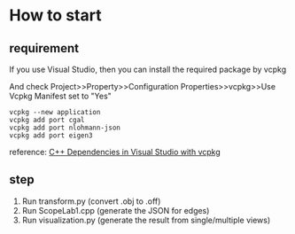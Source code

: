# How to start

## requirement
If you use Visual Studio, then you can install the required package by vcpkg

And check Project>>Property>>Configuration Properties>>vcpkg>>Use Vcpkg Manifest set to "Yes"

```
vcpkg --new application
vcpkg add port cgal
vcpkg add port nlohmann-json
vcpkg add port eigen3
```
reference: [C++ Dependencies in Visual Studio with vcpkg](https://youtu.be/3X4DmBfjy0Y?si=fWz5UoCVFIfJWIQw)

## step
1. Run transform.py (convert .obj to .off)
2. Run ScopeLab1.cpp (generate the JSON for edges)
3. Run visualization.py (generate the result from single/multiple views)
